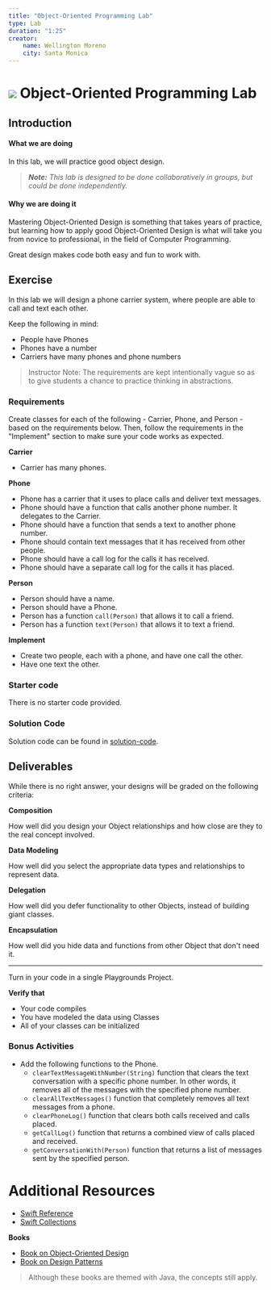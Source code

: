 ```yaml
---
title: "Object-Oriented Programming Lab"
type: Lab
duration: "1:25"
creator:
    name: Wellington Moreno
    city: Santa Monica
---
```


# ![](https://ga-dash.s3.amazonaws.com/production/assets/logo-9f88ae6c9c3871690e33280fcf557f33.png) Object-Oriented Programming Lab

## Introduction

#### What we are doing

In this lab, we will practice good object design.

> ***Note:*** _This lab is designed to be done collaboratively in groups, but could be done independently._


#### Why we are doing it

Mastering Object-Oriented Design is something that takes years of practice, but learning how to apply good Object-Oriented Design is what will take you from novice to professional, in the field of Computer Programming.

Great design makes code both easy and fun to work with.

## Exercise

In this lab we will design a phone carrier system, where people are able to call and text each other.

Keep the following in mind:
+ People have Phones
+ Phones have a number
+ Carriers have many phones and phone numbers

> Instructor Note: The requirements are kept intentionally vague so as to give students a chance to practice thinking in abstractions.

### Requirements

Create classes for each of the following - Carrier, Phone, and Person - based on the requirements below.  Then, follow the requirements in the "Implement" section to make sure your code works as expected.

**Carrier**

+ Carrier has many phones.

**Phone**

+ Phone has a carrier that it uses to place calls and deliver text messages.
+ Phone should have a function that calls another phone number. It delegates to the Carrier.
+ Phone should have a function that sends a text to another phone number.
+ Phone should contain text messages that it has received from other people.
+ Phone should have a call log for the calls it has received.
+ Phone should have a separate call log for the calls it has placed.

**Person**
+ Person should have a name.
+ Person should have a Phone.
+ Person has a function `call(Person)` that allows it to call a friend.
+ Person has a function `text(Person)` that allows it to text a friend.

**Implement**

+ Create two people, each with a phone, and have one call the other.
+ Have one text the other.


### Starter code

There is no starter code provided.

### Solution Code
Solution code can be found in [solution-code](solution-code).

## Deliverables


While there is no right answer, your designs will be graded on the following criteria:

**Composition**

How well did you design your Object relationships and how close are they to the real concept involved.

**Data Modeling**

How well did you select the appropriate data types and relationships to represent data.

**Delegation**

How well did you defer functionality to other Objects, instead of building giant classes.

**Encapsulation**

How well did you hide data and functions from other Object that don't need it.

---

Turn in your code in a single Playgrounds Project.

**Verify that**

+ Your code compiles
+ You have modeled the data using Classes
+ All of your classes can be initialized



### Bonus Activities

+ Add the following functions to the Phone.
    + `clearTextMessageWithNumber(String)` function that clears the text conversation with a specific phone number. In other words, it removes all of the messages with the specified phone number.
    + `clearAllTextMessages()` function that completely removes all text messages from a phone.
    + `clearPhoneLog()` function that clears both calls received and calls placed.
    + `getCallLog()` function that returns a combined view of calls placed and received.
    + `getConversationWith(Person)` function that returns a list of messages sent by the specified person.

# Additional Resources

+ [Swift Reference](https://developer.apple.com/library/ios/documentation/Swift/Conceptual/Swift_Programming_Language/GuidedTour.html#//apple_ref/doc/uid/TP40014097-CH2-ID1)
+ [Swift Collections](https://developer.apple.com/library/ios/documentation/Swift/Conceptual/Swift_Programming_Language/CollectionTypes.html)

**Books**
+ [Book on Object-Oriented Design](http://www.headfirstlabs.com/books/hfooad/)
+ [Book on Design Patterns](http://www.headfirstlabs.com/books/hfdp/)

> Although these books are themed with Java, the concepts still apply.
